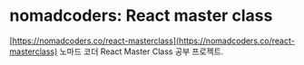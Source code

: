 # nomadcoders: React master class
[https://nomadcoders.co/react-masterclass](https://nomadcoders.co/react-masterclass)
노마드 코더 React Master Class 공부 프로젝트.
